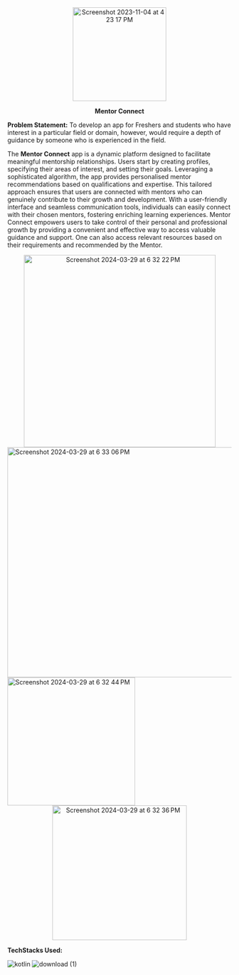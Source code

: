 <div align="center">
  <img width="210" alt="Screenshot 2023-11-04 at 4 23 17 PM" src="https://github.com/AnnadaD/MentorFInd/assets/94922120/e1aceb3e-a0b5-49dd-9c36-b7f0b7e3c700">
</div>
<div align="center">
  
 **Mentor Connect**
</div>

**Problem Statement:** To develop an app for Freshers and students who have interest in a particular field or domain, however, would require a depth of guidance by someone who is experienced in the field. 


The **Mentor Connect** app is a dynamic platform designed to facilitate meaningful mentorship relationships. Users start by creating profiles, specifying their areas of interest, and setting their goals. Leveraging a sophisticated algorithm, the app provides personalised mentor recommendations based on qualifications and expertise. This tailored approach ensures that users are connected with mentors who can genuinely contribute to their growth and development. 
With a user-friendly interface and seamless communication tools, individuals can easily connect with their chosen mentors, fostering enriching learning experiences. 
Mentor Connect empowers users to take control of their personal and professional growth by providing a convenient and effective way to access valuable guidance and support.
One can also access relevant resources based on their requirements and recommended by the Mentor.




<div align="center">
<img width="431" alt="Screenshot 2024-03-29 at 6 32 22 PM" src="https://github.com/AnnadaD/MentorFInd/assets/94922120/e13491d4-a603-4b0a-8531-0f986856daa2">
</div>
<img width="516" alt="Screenshot 2024-03-29 at 6 33 06 PM" src="https://github.com/AnnadaD/MentorFInd/assets/94922120/3e940fe8-4641-4703-b5e6-3a7afdd820e4">
<img width="287" alt="Screenshot 2024-03-29 at 6 32 44 PM" src="https://github.com/AnnadaD/MentorFInd/assets/94922120/fb142e41-47b4-4f84-af71-483a9ea83e56">
<div align="center">
<img width="302" alt="Screenshot 2024-03-29 at 6 32 36 PM" src="https://github.com/AnnadaD/MentorFInd/assets/94922120/815beb6a-1f74-407f-a485-7af479f7d92e">
</div>


**TechStacks Used:** 



![kotlin](https://github.com/AnnadaD/MentorFInd/assets/94922120/b2103836-fa90-4a9e-806f-ae62764fa915)
![download (1)](https://github.com/AnnadaD/MentorFInd/assets/94922120/33e55aea-ff50-40a6-a9e0-9329e139f8d0)
